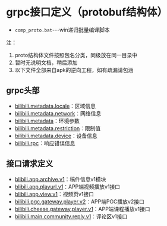 # grpc接口定义（protobuf结构体） 

- `comp_proto.bat`---win递归批量编译脚本

注：

1. proto结构体文件按照包名分类，同级放在同一目录中
2. 暂时无说明文档，稍后添加
3. 以下文件全部来自apk的逆向工程，如有疏漏请包涵

## grpc头部

- [bilibili.metadata.locale](bilibili/metadata/locale.proto)：区域信息
- [bilibili.metadata.network](bilibili/metadata/network.proto)：网络信息
- [bilibili.metadata](bilibili/metadata/metadata.proto)：环境参数
- [bilibili.metadata.restriction](bilibili/metadata/restriction.proto)：限制值
- [bilibili.metadata.device](bilibili/metadata/device.proto)：设备信息
- [bilibili.rpc](bilibili/rpc.proto)：响应错误信息

## 接口请求定义

- [blibili.app.archive.v1](bilibili/app/archive_v1.proto)：稿件信息v1模块
- [blibili.app.playurl.v1](bilibili/app/playurl_v1.proto)：APP端视频播放v1接口
- [blibili.app.view.v1](bilibili/app/view_v1.proto)：视频页v1接口
- [bilibili.pgc.gateway.player.v2](bilibili/pgc/gateway_player_v2.proto)：APP端PGC播放v2接口
- [bilibili.cheese.gateway.player.v1](bilibili/cheese_gateway_player_v1.proto)：APP端课程播放v1接口
- [bilibili.main.community.reply.v1](bilibili/main_community_reply_v1.proto)：评论区v1接口